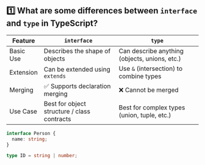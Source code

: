 ## 1️⃣ What are some differences between `interface` and `type` in TypeScript?

| Feature               | `interface`                                | `type`                                         |
|------------------------|---------------------------------------------|------------------------------------------------|
| Basic Use              | Describes the shape of objects              | Can describe anything (objects, unions, etc.)  |
| Extension              | Can be extended using `extends`             | Use `&` (intersection) to combine types        |
| Merging                | ✅ Supports declaration merging              | ❌ Cannot be merged                             |
| Use Case               | Best for object structure / class contracts | Best for complex types (union, tuple, etc.)    |

```ts
interface Person {
  name: string;
}

type ID = string | number;